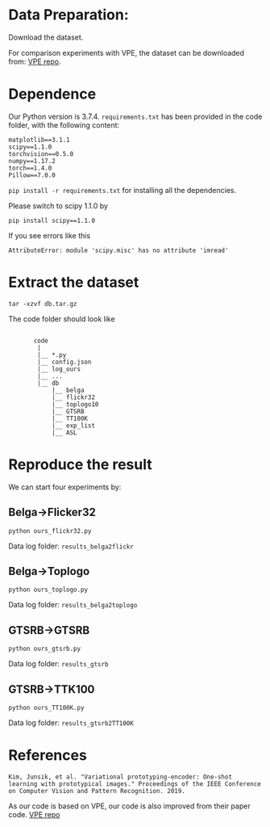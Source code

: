 # Data Preparation:

Download the dataset. 

For comparison experiments with VPE, the dataset can be downloaded from: [VPE repo](https://github.com/mibastro/VPE). 

# Dependence
Our Python version is 3.7.4. ```requirements.txt``` has been provided in the code folder, with the following content:
```
matplotlib==3.1.1
scipy==1.1.0
torchvision==0.5.0
numpy==1.17.2
torch==1.4.0
Pillow==7.0.0
```

``` pip install -r requirements.txt ``` for installing all the dependencies.

Please switch to scipy 1.1.0 by
```
pip install scipy==1.1.0
```
If you see errors like this
```
AttributeError: module 'scipy.misc' has no attribute 'imread'
```

# Extract the dataset
```
tar -xzvf db.tar.gz 
```
The code folder should look like
```
    
       code
        |
        |__ *.py
        |__ config.json
        |__ log_ours
        |__ ...
        |__ db
            |__ belga
            |__ flickr32
            |__ toplogo10
            |__ GTSRB
            |__ TT100K
            |__ exp_list
            |__ ASL
```

# Reproduce the result
We can start four experiments by:

## Belga->Flicker32 
```
python ours_flickr32.py

```
Data log folder: ```results_belga2flickr```

## Belga->Toplogo
```
python ours_toplogo.py

```
Data log folder: ```results_belga2toplogo```

## GTSRB->GTSRB
```
python ours_gtsrb.py

```
Data log folder: ```results_gtsrb```

## GTSRB->TTK100
```
python ours_TT100K.py

```
Data log folder: ```results_gtsrb2TT100K```

# References

```
Kim, Junsik, et al. "Variational prototyping-encoder: One-shot learning with prototypical images." Proceedings of the IEEE Conference on Computer Vision and Pattern Recognition. 2019.
```
As our code is based on VPE, our code is also improved from their paper code. [VPE repo](https://github.com/mibastro/VPE)

